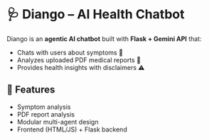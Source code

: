 # 🩺 Diango – AI Health Chatbot

Diango is an **agentic AI chatbot** built with **Flask + Gemini API** that:
- Chats with users about symptoms 🤒
- Analyzes uploaded PDF medical reports 📑
- Provides health insights with disclaimers ⚠️

## 🚀 Features
- Symptom analysis
- PDF report analysis
- Modular multi-agent design
- Frontend (HTML/JS) + Flask backend

